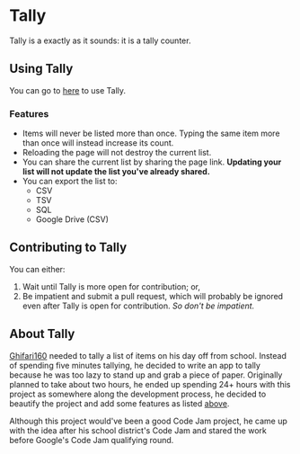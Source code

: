 # Tally #
Tally is a exactly as it sounds: it is a tally counter.

## Using Tally ##
You can go to [here][g16-app-tally] to use Tally.

### Features ###
* Items will never be listed more than once. Typing the same item more than once will
instead increase its count.
* Reloading the page will not destroy the current list.
* You can share the current list by sharing the page link. **Updating your list will
not update the list you've already shared.**
* You can export the list to:
  * CSV
  * TSV
  * SQL
  * Google Drive (CSV)

## Contributing to Tally ##
You can either:
1. Wait until Tally is more open for contribution; or,
2. Be impatient and submit a pull request, which will probably be ignored even after
Tally is open for contribution. *So don't be impatient.*

## About Tally ##
[Ghifari160][g16-about-githubProfile] needed to tally a list of items on his day off
from school. Instead of spending five minutes tallying, he decided to write an app
to tally because he was too lazy to stand up and grab a piece of paper. Originally
planned to take about two hours, he ended up spending 24+ hours with this project as
somewhere along the development process, he decided to beautify the project and add
some features as listed [above](#features).

Although this project would've been a good Code Jam project, he came up with the
idea after his school district's Code Jam and stared the work before Google's Code
Jam qualifying round.

[g16-app-tally]: http://tally.ghifari160.com/
[g16-about-githubProfile]: https://github.com/Ghifari160/
